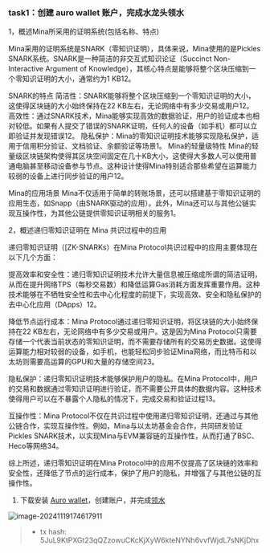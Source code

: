 ### task1：创建 auro wallet 账户，完成水龙头领水



1，概述Mina所采用的证明系统(包括名称、特点)

‌Mina采用的证明系统是SNARK（零知识证明），具体来说，Mina使用的是Pickles SNARK系统‌。SNARK是一种简洁的非交互式知识论证（Succinct Non-Interactive Argument of Knowledge），其核心特点是能够将整个区块压缩到一个零知识证明的大小，通常约为1 KB‌12。

SNARK的特点
‌简洁性‌：SNARK能够将整个区块压缩到一个零知识证明的大小，这使得区块链的大小始终保持在22 KB左右，无论网络中有多少交易或用户‌12。
‌高效性‌：通过SNARK技术，Mina能够实现高效的数据验证，用户的验证成本也相对较低。如果有人提交了错误的SNARK证明，任何人的设备（如手机）都可以立即验证并发现错误‌12。
‌隐私保护‌：Mina的零知识证明技术能够实现隐私保护，适用于信用积分验证、文档验证、余额验证等场景‌1。
Mina的轻量级特性
Mina的轻量级区块链架构使得其区块空间固定在几十KB大小，这使得大多数人可以使用普通电脑甚至移动设备参与节点。这种设计使得Mina特别适合那些希望在运算能力较弱的设备上进行同步验证的用户‌12。

Mina的应用场景
Mina不仅适用于简单的转账场景，还可以搭建基于零知识证明的应用生态，如Snapp（由SNARK驱动的应用）。此外，Mina还可以与其他公链实现互操作性，为其他公链提供零知识证明相关的服务‌1。



2，概述递归零知识证明在 Mina 共识过程中的应用


‌递归零知识证明（[ZK-SNARKs）在Mina Protocol共识过程中的应用主要体现在以下几个方面‌：

‌提高效率和安全性‌：递归零知识证明技术允许大量信息被压缩成所谓的简洁证明，从而在提升网络TPS（每秒交易数）和降低运算Gas消耗方面发挥重要作用。这种技术能够在不牺牲安全性和去中心化程度的前提下，实现高效、安全和隐私保护的去中心化应用（DApps）‌12。

‌降低节点运行成本‌：Mina Protocol通过递归零知识证明，将区块链的大小始终保持在22 KB左右，无论网络中有多少交易或用户。这是因为Mina Protocol只需要存储一个代表当前状态的零知识证明，而不需要存储所有的交易历史数据。这使得运算能力相对较弱的设备，如手机，也能轻松同步验证Mina网络，而比特币和以太坊则需要高运算的GPU和大量的存储空间‌23。

‌隐私保护‌：递归零知识证明技术能够保护用户的隐私。在Mina Protocol中，用户的交易和数据通过零知识证明进行验证，而不需要公开具体的数据内容。这种技术使得用户可以在不暴露个人隐私的情况下，完成交易和验证过程‌13。

‌互操作性‌：Mina Protocol不仅在共识过程中使用递归零知识证明，还通过与其他公链合作，实现互操作性。例如，Mina与以太坊基金会合作，共同研发验证Pickles SNARK技术，以实现Mina与EVM兼容链的互操作性，从而打通了BSC、Heco等网络‌34。

综上所述，递归零知识证明在Mina Protocol中的应用不仅提高了区块链的效率和安全性，还降低了节点的运行成本，保护了用户的隐私，并增强了与其他公链的互操作性。



1. 下载安装 [Auro wallet](https://www.aurowallet.com/download/)，创建账户，并完成[领水](https://faucet.minaprotocol.com/)

![image-20241119174617911](C:\Users\EDY\AppData\Roaming\Typora\typora-user-images\image-20241119174617911.png)



> - tx hash: 5JuL9KtPXGt23qQZzowuCKcKjXyW6kteNYNh6vvfWjdL7sNKjDhx



